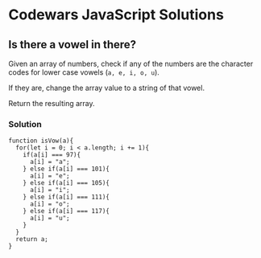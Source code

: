 # Codewars JavaScript Solutions

## Is there a vowel in there?

Given an array of numbers, check if any of the numbers are the character codes for lower case vowels (`a, e, i, o, u`).

If they are, change the array value to a string of that vowel.

Return the resulting array.

### Solution

```
function isVow(a){
  for(let i = 0; i < a.length; i += 1){
    if(a[i] === 97){
      a[i] = "a";
    } else if(a[i] === 101){
      a[i] = "e";
    } else if(a[i] === 105){
      a[i] = "i";
    } else if(a[i] === 111){
      a[i] = "o";
    } else if(a[i] === 117){
      a[i] = "u";
    }
  }
  return a;
}
```
